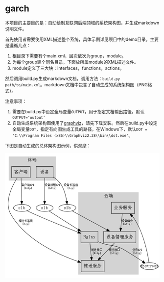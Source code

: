 # garch

本项目的主要目的是：自动绘制互联网后端领域的系统架构图，并生成markdown说明文件。

首先使用者需要使用XML描述整个系统，具体示例详见项目中的demo目录。主要是遵循几点：

1. 根目录下需要有个main.xml，层次依次为group，module。
2. 为每个group建个同名目录，下面放所属module的XML描述文件。
3. module定义了三大块：interfaces，functions，actions。

然后调用build.py生成markdown文档，调用方法：`build.py path/to/main.xml`。markdown文档中包含了自动生成的系统架构图（PNG格式）。

注意事项：
1. 需要在build.py中设定全局变量`OUTPUT`，用于指定文档输出路径。默认`OUTPUT=‘output’`
2. 自动生成系统架构图使用了[graphviz](http://www.graphviz.org/)，请先下载安装。然后在build.py中设定全局变量`DOT`，指定有向图生成工具的路径，在Windows下，默认`DOT = 'C:\\Program Files (x86)\\Graphviz2.38\\bin\\dot.exe'`。

下图是自动生成的总体架构图示例，供观摩：

![](main.gv.png)